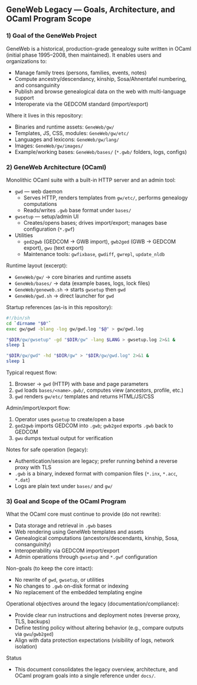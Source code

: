 ## GeneWeb Legacy — Goals, Architecture, and OCaml Program Scope

### 1) Goal of the GeneWeb Project
GeneWeb is a historical, production-grade genealogy suite written in OCaml (initial phase 1995–2008, then maintained). It enables users and organizations to:
- Manage family trees (persons, families, events, notes)
- Compute ancestry/descendancy, kinship, Sosa/Ahnentafel numbering, and consanguinity
- Publish and browse genealogical data on the web with multi-language support
- Interoperate via the GEDCOM standard (import/export)

Where it lives in this repository:
- Binaries and runtime assets: `GeneWeb/gw/`
- Templates, JS, CSS, modules: `GeneWeb/gw/etc/`
- Languages and lexicons: `GeneWeb/gw/lang/`
- Images: `GeneWeb/gw/images/`
- Example/working bases: `GeneWeb/bases/` (`*.gwb/` folders, logs, configs)

### 2) GeneWeb Architecture (OCaml)
Monolithic OCaml suite with a built-in HTTP server and an admin tool:
- `gwd` — web daemon
  - Serves HTTP, renders templates from `gw/etc/`, performs genealogy computations
  - Reads/writes `.gwb` base format under `bases/`
- `gwsetup` — setup/admin UI
  - Creates/opens bases; drives import/export; manages base configuration (`*.gwf`)
- Utilities
  - `ged2gwb` (GEDCOM → GWB import), `gwb2ged` (GWB → GEDCOM export), `gwu` (text export)
  - Maintenance tools: `gwfixbase`, `gwdiff`, `gwrepl`, `update_nldb`

Runtime layout (excerpt):
- `GeneWeb/gw/` → core binaries and runtime assets
- `GeneWeb/bases/` → data (example bases, logs, lock files)
- `GeneWeb/geneweb.sh` → starts `gwsetup` then `gwd`
- `GeneWeb/gwd.sh` → direct launcher for `gwd`

Startup references (as-is in this repository):

```1:3:GeneWeb/gwd.sh
#!/bin/sh
cd `dirname "$0"`
exec gw/gwd -blang -log gw/gwd.log "$@" > gw/gwd.log
```

```42:43:GeneWeb/geneweb.sh
"$DIR/gw/gwsetup" -gd "$DIR/gw" -lang $LANG > gwsetup.log 2>&1 &
sleep 1
```

```57:58:GeneWeb/geneweb.sh
"$DIR/gw/gwd" -hd "$DIR/gw" > "$DIR/gw/gwd.log" 2>&1 &
sleep 1
```

Typical request flow:
1. Browser → `gwd` (HTTP) with base and page parameters
2. `gwd` loads `bases/<name>.gwb/`, computes view (ancestors, profile, etc.)
3. `gwd` renders `gw/etc/` templates and returns HTML/JS/CSS

Admin/import/export flow:
1. Operator uses `gwsetup` to create/open a base
2. `ged2gwb` imports GEDCOM into `.gwb`; `gwb2ged` exports `.gwb` back to GEDCOM
3. `gwu` dumps textual output for verification

Notes for safe operation (legacy):
- Authentication/session are legacy; prefer running behind a reverse proxy with TLS
- `.gwb` is a binary, indexed format with companion files (`*.inx`, `*.acc`, `*.dat`)
- Logs are plain text under `bases/` and `gw/`

### 3) Goal and Scope of the OCaml Program
What the OCaml core must continue to provide (do not rewrite):
- Data storage and retrieval in `.gwb` bases
- Web rendering using GeneWeb templates and assets
- Genealogical computations (ancestors/descendants, kinship, Sosa, consanguinity)
- Interoperability via GEDCOM import/export
- Admin operations through `gwsetup` and `*.gwf` configuration

Non-goals (to keep the core intact):
- No rewrite of `gwd`, `gwsetup`, or utilities
- No changes to `.gwb` on-disk format or indexing
- No replacement of the embedded templating engine

Operational objectives around the legacy (documentation/compliance):
- Provide clear run instructions and deployment notes (reverse proxy, TLS, backups)
- Define testing policy without altering behavior (e.g., compare outputs via `gwu`/`gwb2ged`)
- Align with data protection expectations (visibility of logs, network isolation)

Status
- This document consolidates the legacy overview, architecture, and OCaml program goals into a single reference under `docs/`.


